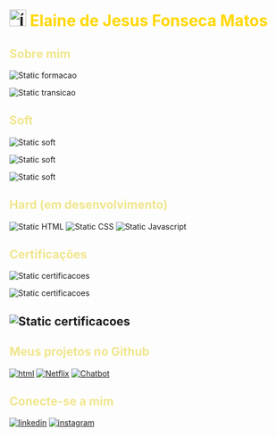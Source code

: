 
# <img src="https://camo.githubusercontent.com/eba75662c4aaf21104aecdc0e3934b4cc1a0c6910d9df65a0873589a0abaa3b2/68747470733a2f2f6865726d65732e6469676974616c696e6e6f766174696f6e2e6f6e652f6173736574732f64696f6d652f6c6f676f2d6d696e696d697a65642e706e67" alt="ícone da Digital innovation one" width="30px"> <span style= "color:#FFD700">Elaine de Jesus Fonseca Matos</span>

## <span style= "color:Khaki">Sobre mim</span>

![Static formacao](https://img.shields.io/badge/❉-Formada_em_Tecnologia_em_Processamento_de_Dados-202020)

![Static transicao](https://img.shields.io/badge/❉-Em_processo_de_transição_de_carreira-202020)
 

## <span style= "color:Khaki">Soft</span>

![Static soft](https://img.shields.io/badge/❉-Trabalho_em_equipe-202020)

![Static soft](https://img.shields.io/badge/❉-Comprometimento-202020)

![Static soft](https://img.shields.io/badge/❉-Comunicação_assertiva-202020)

## <span style= "color:Khaki">Hard (em desenvolvimento)</span>
![Static HTML](https://img.shields.io/badge/HTML-FF0000)
![Static CSS](https://img.shields.io/badge/CSS-FFFF00)
![Static Javascript](https://img.shields.io/badge/Javascript-0000CD)




## <span style= "color:Khaki">Certificações</span>
![Static certificacoes](https://img.shields.io/badge/❉-Itil_v3_Foundation-202020)

![Static certificacoes](https://img.shields.io/badge/❉-AWS_Cloud_Practictioner-202020)

![Static certificacoes](https://img.shields.io/badge/❉-Scrum_Fundamentals_Certified_(SFC)-202020)
- 

## <span style= "color:Khaki">Meus projetos no Github</span> 


[![html](https://img.shields.io/badge/Bootcamp%20de%20HTML-8A2BE2)](https://github.com/enimatos/aula_html5_css3/)
[![Netflix](https://img.shields.io/badge/Recriando%20Home%20do%20Netflix-DAA520)](https://github.com/enimatos/Recriando_NetflixHome_DIO)
[![Chatbot](https://img.shields.io/badge/Criação%20de%20Chatbot%20no%20Altu-3CB371)](https://github.com/enimatos/CappacitaDev-ToHero)


## <span style= "color:Khaki">Conecte-se a mim</span> 
[![linkedin](https://img.shields.io/badge/linkedin-0A66C2?style=for-the-badge&logo=linkedin&logoColor=white)](https://www.linkedin.com/in/elainejfmatos/)
[![instagram](https://img.shields.io/badge/Instagram-E1306C?style=for-the-badge&amp;logo=instagram&amp;logoColor=fff)](https://www.instagram.com/ematos.eu/)




